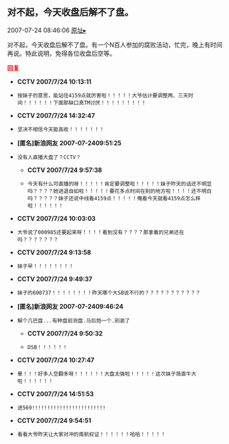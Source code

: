 ## 对不起，今天收盘后解不了盘。
2007-07-24 08:46:06
[原址▸](http://www.fxgan.com/chan_time/2007_07_12/616.htm)



 对不起，今天收盘后解不了盘。有一个N百人参加的腐败活动，忙完，晚上有时间再说。特此说明，免得各位收盘后空等。





<font color='red'>**回复**</font>


- **CCTV 2007/7/24 10:13:11**
- ```
  按妹子的意思，能站住4159点就厉害啦！！！！！大爷估计要调整两、三天时间！！！！！！下面那缺口真TM讨厌！！！！！！！！！
  ```
- **CCTV 2007/7/24 14:32:47**
- ```
  坚决不相信今天能高收！！！！！！！
  ```
- **[匿名]新浪网友 2007-07-2409:51:25**
- ```
  没有人直播大盘了？CCTV？
  ```
   - **CCTV 2007/7/24 9:57:38**
   - ```
     今天有什么可直播的呀！！！！！肯定要调整啦！！！！！妹子昨天的话还不明显吗？？？？她进退自如啦！！！！！要花多点时间在别的地方啦！！！！还不明白吗？？？？？妹子还说中线看4159点！！！！！俺看今天就看4159点怎么样啦！！！！！！
     ```
- **CCTV 2007/7/24 10:03:03**
- ```
  大爷说了000985还要起来呀！！！！看到没有？？？？那拿着的兄弟还在吗？？？？？？？
  ```
- **CCTV 2007/7/24 9:13:58**
- ```
  妹子早！！！！！！！！
  ```
- **CCTV 2007/7/24 9:49:37**
- ```
  妹子的600737！！！！！！！！昨天哪个大SB说不行的？？？？？？？？？？？
  ```
- **[匿名]新浪网友 2007-07-2409:46:24**
- ```
  解个几巴盘...有种盘前测盘.马后炮一个.别装了
  ```
   - **CCTV 2007/7/24 9:50:32**
   - ```
     DSB！！！！！！
     ```
- **CCTV 2007/7/24 10:27:47**
- ```
  晕！！！好多人空翻多呀！！！！！！大盘太强啦！！！！！这次妹子简直牛大啦！！！！！！
  ```
- **CCTV 2007/7/24 14:51:53**
- ```
  进569!!!!!!!!!!!!!!!!!!!!!!!!
  ```
- **CCTV 2007/7/24 9:54:51**
- ```
  看看大爷昨天让大家对冲的南航权证！！！！！！哈哈！！！！！
  ```
